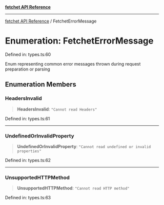 [**fetchet API Reference**](../README.md)

***

[fetchet API Reference](../README.md) / FetchetErrorMessage

# Enumeration: FetchetErrorMessage

Defined in: types.ts:60

Enum representing common error messages thrown during request preparation or parsing

## Enumeration Members

### HeadersInvalid

> **HeadersInvalid**: `"Cannot read Headers"`

Defined in: types.ts:61

***

### UndefinedOrInvalidProperty

> **UndefinedOrInvalidProperty**: `"Cannot read undefined or invalid properties"`

Defined in: types.ts:62

***

### UnsupportedHTTPMethod

> **UnsupportedHTTPMethod**: `"Cannot read HTTP method"`

Defined in: types.ts:63

